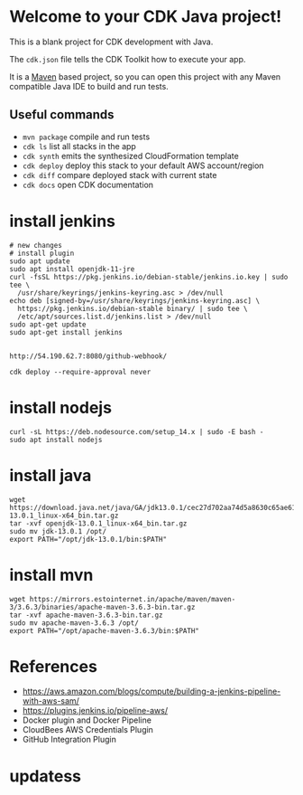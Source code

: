# Welcome to your CDK Java project!

This is a blank project for CDK development with Java.

The `cdk.json` file tells the CDK Toolkit how to execute your app.

It is a [Maven](https://maven.apache.org/) based project, so you can open this project with any Maven compatible Java IDE to build and run tests.

## Useful commands

 * `mvn package`     compile and run tests
 * `cdk ls`          list all stacks in the app
 * `cdk synth`       emits the synthesized CloudFormation template
 * `cdk deploy`      deploy this stack to your default AWS account/region
 * `cdk diff`        compare deployed stack with current state
 * `cdk docs`        open CDK documentation

# install jenkins

```
# new changes
# install plugin
sudo apt update
sudo apt install openjdk-11-jre
curl -fsSL https://pkg.jenkins.io/debian-stable/jenkins.io.key | sudo tee \
  /usr/share/keyrings/jenkins-keyring.asc > /dev/null
echo deb [signed-by=/usr/share/keyrings/jenkins-keyring.asc] \
  https://pkg.jenkins.io/debian-stable binary/ | sudo tee \
  /etc/apt/sources.list.d/jenkins.list > /dev/null
sudo apt-get update
sudo apt-get install jenkins


http://54.190.62.7:8080/github-webhook/

cdk deploy --require-approval never
```
# install nodejs 
```
curl -sL https://deb.nodesource.com/setup_14.x | sudo -E bash -
sudo apt install nodejs
```
# install java
```
wget https://download.java.net/java/GA/jdk13.0.1/cec27d702aa74d5a8630c65ae61e4305/9/GPL/openjdk-13.0.1_linux-x64_bin.tar.gz
tar -xvf openjdk-13.0.1_linux-x64_bin.tar.gz
sudo mv jdk-13.0.1 /opt/
export PATH="/opt/jdk-13.0.1/bin:$PATH"
```
# install mvn
```
wget https://mirrors.estointernet.in/apache/maven/maven-3/3.6.3/binaries/apache-maven-3.6.3-bin.tar.gz
tar -xvf apache-maven-3.6.3-bin.tar.gz
sudo mv apache-maven-3.6.3 /opt/
export PATH="/opt/apache-maven-3.6.3/bin:$PATH"

```
# References
* https://aws.amazon.com/blogs/compute/building-a-jenkins-pipeline-with-aws-sam/
* https://plugins.jenkins.io/pipeline-aws/
* Docker plugin and Docker Pipeline
* CloudBees AWS Credentials Plugin
* GitHub Integration Plugin
# updatess